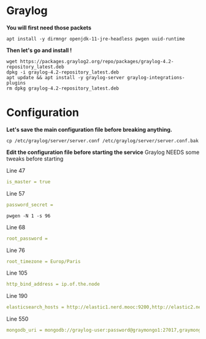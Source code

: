 # Graylog

**You will first need those packets**

```shell
apt install -y dirmngr openjdk-11-jre-headless pwgen uuid-runtime
```

**Then let's go and install !**
```shell
wget https://packages.graylog2.org/repo/packages/graylog-4.2-repository_latest.deb
dpkg -i graylog-4.2-repository_latest.deb
apt update && apt install -y graylog-server graylog-integrations-plugins 
rm dpkg graylog-4.2-repository_latest.deb
```

# Configuration

**Let's save the main configuration file before breaking anything.**
```shell
cp /etc/graylog/server/server.conf /etc/graylog/server/server.conf.bak
```

**Edit the configuration file before starting the service**
Graylog NEEDS some tweaks before starting

Line 47
```yml
is_master = true
```

Line 57
```yml
password_secret = 
```
```shell
pwgen -N 1 -s 96
```

Line 68
```yml
root_password = 
```

Line 76
```yml
root_timezone = Europ/Paris
```

Line 105
```yml
http_bind_address = ip.of.the.node
```

Line 190
```yml
elasticsearch_hosts = http://elastic1.nerd.mooc:9200,http://elastic2.nerd.mooc:9200,http://elastic3.nerd.mooc:9200, 
```

Line 550
```yml
mongodb_uri = mongodb://graylog-user:password@graymongo1:27017,graymongo2:27017,graymongo3:27017/graylog?replicaSet=rs01
```
